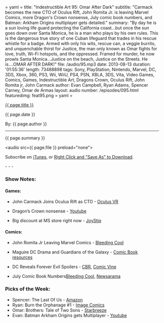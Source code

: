 = yaml =
title: "Indestructible Art 95: Omar After Dark"
subtitle: "Carmack becomes the new CTO of Oculus Rift, John Romita Jr. is leaving Marvel Comics, more Dragon's Crown nonsense, July comic book numbers, and Batman: Arkham Origins multiplayer gets detailed."
summary: "By day he is a sun loving life guard protecting the California coast...but once the sun goes down over Santa Monica, he is a man who plays by his own rules. This is the dangerous true story of one Cuban lifeguard that trades in his rescue whistle for a badge. Armed with only his wits, rescue can, a veggie burrito, and unquenchable thirst for Justice, the man only known as Omar fights for love, truth, Wi-Fi hotspots, and the oppressed. Framed for murder, he now prowls Santa Monica...Justice on the beach, Justice on the Streets. He is....OMAR AFTER DARK!"
file: /audio/95.mp3
date: 2013-08-13
duration: '01:55:36'
length: 73488898
tags: Sony, PlayStation, Nintendo, Marvel, DC, 3DS, Xbox, 360, PS3, Wii, WiiU, PS4, PSN, XBLA, 3DS, Vita, Video Games, Comics, Games, Indestructible Art, Dragons Crown, Oculus Rift, John Romita jr, John Carmack
author: Evan Campbell, Ryan Adams, Spencer Carney, Omar de Armas
layout: audio
number: /episodes/095.html
featuredimg: feat95.png
= yaml =

<a href="{{ page.url }}" class='postTitleLink'><p class='postTitle'>{{ page.title }}</p></a>
<p class='postPublished'>{{ page.date }}</p>
<p class='postAuthor'>By: {{ page.author }}</p>
<hr>

<p class='podcastSummary'>{{ page.summary }}</p>

<audio src={{ page.file }} preload="none"></audio>
<p class='subLinks'>Subscribe on <a href='http://bit.ly/iapodcast'>iTunes</a>, or <a href={{ page.file }}>Right Click and "Save As" to Download</a>.</p>
- - -

### Show Notes:  ###
#### Games: ####
* John Carmack Joins Oculus Rift as CTO - [Oculus VR](http://www.oculusvr.com/blog/john-carmack-joins-oculus-as-cto/)

* Dragon’s Crown nonsense - [Youtube](http://www.youtube.com/watch?v=PXqmhqM1HJA)

* Big discount at MS store right now - [JoyStiq](http://www.joystiq.com/2013/08/11/heavily-discounted-360-games-at-microsoft-store/)

#### Comics: ####
* John Romita Jr Leaving Marvel Comics - [Bleeding Cool](http://www.bleedingcool.com/2013/08/11/john-romita-jr-on-leaving-marvel-for-superman-and-working-with-neil-gaiman-mark-waid-jonathan-ross-and-more-mark-millar/)

* Maguire DC Drama and Guardians of the Galaxy - [Comic Book resources](http://www.comicbookresources.com/?page=article&id=47252)

* DC Reveals Forever Evil Spoilers - [CBR](http://www.comicbookresources.com/?page=article&id=47230), [Comic Vine](http://www.comicvine.com/articles/more-forever-evil-details-revealed/1100-146986/)

* July Comic Book Numbers[Bleeding Cool](http://www.bleedingcool.com/2013/08/09/dc-puts-on-marketshare-in-june-2013-takes-a-top-spot-from-marvel-just/), [Newsarama](http://www.newsarama.com/18633-dc-returns-to-top-of-july-2013-comics-sales-charts-in-strong-month-overall.html)
  
### Picks of the Week: ###
* Spencer: The Last Of Us - [Amazon](http://www.amazon.com/The-Last-Us-Playstation-3/dp/B007CM0K86/ref=sr_1_1?ie=UTF8&qid=1376436415&sr=8-1&keywords=The+Last+of+Us)
* Ryan: Burn the Orphanage #1 - [Image Comics](https://www.imagecomics.com/comics/series/burn-the-orphanage)
* Omar: Brothers: Tale of Two Sons - [Starbreeze](http://www.brothersthegame.com/)
* Evan: Batman Arkham Origins gets Multiplayer - [Youtube](http://www.youtube.com/watch?v=EYR9plVWNsY)

